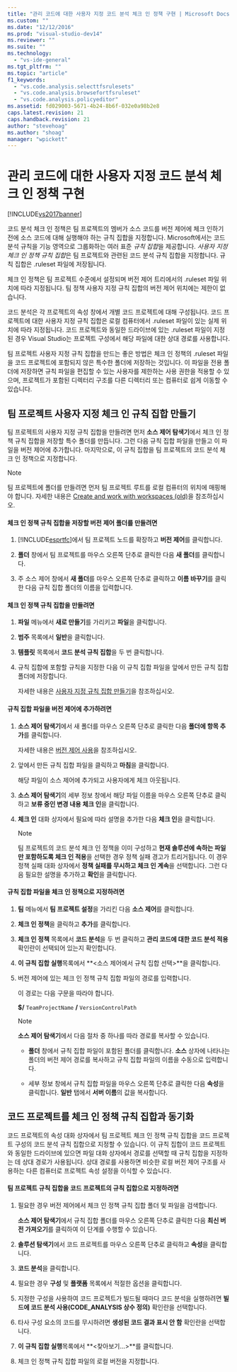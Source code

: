 ```yaml
---
title: "관리 코드에 대한 사용자 지정 코드 분석 체크 인 정책 구현 | Microsoft Docs"
ms.custom: ""
ms.date: "12/12/2016"
ms.prod: "visual-studio-dev14"
ms.reviewer: ""
ms.suite: ""
ms.technology: 
  - "vs-ide-general"
ms.tgt_pltfrm: ""
ms.topic: "article"
f1_keywords: 
  - "vs.code.analysis.selecttfsrulesets"
  - "vs.code.analysis.browsefortfsruleset"
  - "vs.code.analysis.policyeditor"
ms.assetid: fd029003-5671-4b24-8b6f-032e0a98b2e8
caps.latest.revision: 21
caps.handback.revision: 21
author: "stevehoag"
ms.author: "shoag"
manager: "wpickett"
---
```

# 관리 코드에 대한 사용자 지정 코드 분석 체크 인 정책 구현
[!INCLUDE[vs2017banner](../code-quality/includes/vs2017banner.md)]

코드 분석 체크 인 정책은 팀 프로젝트의 멤버가 소스 코드를 버전 제어에 체크 인하기 전에 소스 코드에 대해 실행해야 하는 규칙 집합을 지정합니다.  Microsoft에서는 코드 분석 규칙을 기능 영역으로 그룹화하는 여러 표준 *규칙 집합*을 제공합니다.  *사용자 지정 체크 인 정책 규칙 집합*은 팀 프로젝트와 관련된 코드 분석 규칙 집합을 지정합니다.  규칙 집합은 .ruleset 파일에 저장됩니다.  
  
 체크 인 정책은 팀 프로젝트 수준에서 설정되며 버전 제어 트리에서의 .ruleset 파일 위치에 따라 지정됩니다.  팀 정책 사용자 지정 규칙 집합의 버전 제어 위치에는 제한이 없습니다.  
  
 코드 분석은 각 프로젝트의 속성 창에서 개별 코드 프로젝트에 대해 구성됩니다.  코드 프로젝트에 대한 사용자 지정 규칙 집합은 로컬 컴퓨터에서 .ruleset 파일이 있는 실제 위치에 따라 지정됩니다.  코드 프로젝트와 동일한 드라이브에 있는 .ruleset 파일이 지정된 경우 Visual Studio는 프로젝트 구성에서 해당 파일에 대한 상대 경로를 사용합니다.  
  
 팀 프로젝트 사용자 지정 규칙 집합을 만드는 좋은 방법은 체크 인 정책의 .ruleset 파일을 코드 프로젝트에 포함되지 않은 특수한 폴더에 저장하는 것입니다.  이 파일을 전용 폴더에 저장하면 규칙 파일을 편집할 수 있는 사용자를 제한하는 사용 권한을 적용할 수 있으며, 프로젝트가 포함된 디렉터리 구조를 다른 디렉터리 또는 컴퓨터로 쉽게 이동할 수 있습니다.  
  
## 팀 프로젝트 사용자 지정 체크 인 규칙 집합 만들기  
 팀 프로젝트의 사용자 지정 규칙 집합을 만들려면 먼저 **소스 제어 탐색기**에서 체크 인 정책 규칙 집합을 저장할 특수 폴더를 만듭니다.  그런 다음 규칙 집합 파일을 만들고 이 파일을 버전 제어에 추가합니다.  마지막으로, 이 규칙 집합을 팀 프로젝트의 코드 분석 체크 인 정책으로 지정합니다.  
  
> [!NOTE]
>  팀 프로젝트에 폴더를 만들려면 먼저 팀 프로젝트 루트를 로컬 컴퓨터의 위치에 매핑해야 합니다.  자세한 내용은 [Create and work with workspaces \(old\)](http://msdn.microsoft.com/ko-kr/db4d5692-179a-44fe-ad31-0c1c900c9cb2)을 참조하십시오.  
  
#### 체크 인 정책 규칙 집합을 저장할 버전 제어 폴더를 만들려면  
  
1.  [!INCLUDE[esprtfc](../code-quality/includes/esprtfc_md.md)]에서 팀 프로젝트 노드를 확장하고 **버전 제어**를 클릭합니다.  
  
2.  **폴더** 창에서 팀 프로젝트를 마우스 오른쪽 단추로 클릭한 다음 **새 폴더**를 클릭합니다.  
  
3.  주 소스 제어 창에서 **새 폴더**를 마우스 오른쪽 단추로 클릭하고 **이름 바꾸기**를 클릭한 다음 규칙 집합 폴더의 이름을 입력합니다.  
  
#### 체크 인 정책 규칙 집합을 만들려면  
  
1.  **파일** 메뉴에서 **새로 만들기**를 가리키고 **파일**을 클릭합니다.  
  
2.  **범주** 목록에서 **일반**을 클릭합니다.  
  
3.  **템플릿** 목록에서 **코드 분석 규칙 집합**을 두 번 클릭합니다.  
  
4.  규칙 집합에 포함할 규칙을 지정한 다음 이 규칙 집합 파일을 앞에서 만든 규칙 집합 폴더에 저장합니다.  
  
     자세한 내용은 [사용자 지정 규칙 집합 만들기](../code-quality/creating-custom-code-analysis-rule-sets.md)을 참조하십시오.  
  
#### 규칙 집합 파일을 버전 제어에 추가하려면  
  
1.  **소스 제어 탐색기**에서 새 폴더를 마우스 오른쪽 단추로 클릭한 다음 **폴더에 항목 추가**를 클릭합니다.  
  
     자세한 내용은 [버전 제어 사용](../Topic/Use%20version%20control.md)을 참조하십시오.  
  
2.  앞에서 만든 규칙 집합 파일을 클릭하고 **마침**을 클릭합니다.  
  
     해당 파일이 소스 제어에 추가되고 사용자에게 체크 아웃됩니다.  
  
3.  **소스 제어 탐색기**의 세부 정보 창에서 해당 파일 이름을 마우스 오른쪽 단추로 클릭하고 **보류 중인 변경 내용 체크 인**을 클릭합니다.  
  
4.  **체크 인** 대화 상자에서 필요에 따라 설명을 추가한 다음 **체크 인**을 클릭합니다.  
  
    > [!NOTE]
    >  팀 프로젝트의 코드 분석 체크 인 정책을 이미 구성하고 **현재 솔루션에 속하는 파일만 포함하도록 체크 인 적용**을 선택한 경우 정책 실패 경고가 트리거됩니다.  이 경우 정책 실패 대화 상자에서 **정책 실패를 무시하고 체크 인 계속**을 선택합니다.  그런 다음 필요한 설명을 추가하고 **확인**을 클릭합니다.  
  
#### 규칙 집합 파일을 체크 인 정책으로 지정하려면  
  
1.  **팀** 메뉴에서 **팀 프로젝트 설정**을 가리킨 다음 **소스 제어**를 클릭합니다.  
  
2.  **체크 인 정책**을 클릭하고 **추가**를 클릭합니다.  
  
3.  **체크 인 정책** 목록에서 **코드 분석**을 두 번 클릭하고 **관리 코드에 대한 코드 분석 적용** 확인란이 선택되어 있는지 확인합니다.  
  
4.  **이 규칙 집합 실행**목록에서 **\<소스 제어에서 규칙 집합 선택\>**을 클릭합니다.  
  
5.  버전 제어에 있는 체크 인 정책 규칙 집합 파일의 경로를 입력합니다.  
  
     이 경로는 다음 구문을 따라야 합니다.  
  
     **$\/** `TeamProjectName` **\/** `VersionControlPath`  
  
    > [!NOTE]
    >  **소스 제어 탐색기**에서 다음 절차 중 하나를 따라 경로를 복사할 수 있습니다.  
  
    -   **폴더** 창에서 규칙 집합 파일이 포함된 폴더를 클릭합니다.  **소스** 상자에 나타나는 폴더의 버전 제어 경로를 복사하고 규칙 집합 파일의 이름을 수동으로 입력합니다.  
  
    -   세부 정보 창에서 규칙 집합 파일을 마우스 오른쪽 단추로 클릭한 다음 **속성**을 클릭합니다.  **일반** 탭에서 **서버 이름**의 값을 복사합니다.  
  
## 코드 프로젝트를 체크 인 정책 규칙 집합과 동기화  
 코드 프로젝트의 속성 대화 상자에서 팀 프로젝트 체크 인 정책 규칙 집합을 코드 프로젝트 구성의 코드 분석 규칙 집합으로 지정할 수 있습니다.  이 규칙 집합이 코드 프로젝트와 동일한 드라이브에 있으면 파일 대화 상자에서 경로를 선택할 때 규칙 집합을 지정하는 데 상대 경로가 사용됩니다.  상대 경로를 사용하면 비슷한 로컬 버전 제어 구조를 사용하는 다른 컴퓨터로 프로젝트 속성 설정을 이식할 수 있습니다.  
  
#### 팀 프로젝트 규칙 집합을 코드 프로젝트의 규칙 집합으로 지정하려면  
  
1.  필요한 경우 버전 제어에서 체크 인 정책 규칙 집합 폴더 및 파일을 검색합니다.  
  
     **소스 제어 탐색기**에서 규칙 집합 폴더를 마우스 오른쪽 단추로 클릭한 다음 **최신 버전 가져오기**를 클릭하여 이 단계를 수행할 수 있습니다.  
  
2.  **솔루션 탐색기**에서 코드 프로젝트를 마우스 오른쪽 단추로 클릭하고 **속성**을 클릭합니다.  
  
3.  **코드 분석**을 클릭합니다.  
  
4.  필요한 경우 **구성** 및 **플랫폼** 목록에서 적절한 옵션을 클릭합니다.  
  
5.  지정한 구성을 사용하여 코드 프로젝트가 빌드될 때마다 코드 분석을 실행하려면 **빌드에 코드 분석 사용\(CODE\_ANALYSIS 상수 정의\)** 확인란을 선택합니다.  
  
6.  타사 구성 요소의 코드를 무시하려면 **생성된 코드 결과 표시 안 함** 확인란을 선택합니다.  
  
7.  **이 규칙 집합 실행**목록에서 **\<찾아보기...\>**를 클릭합니다.  
  
8.  체크 인 정책 규칙 집합 파일의 로컬 버전을 지정합니다.